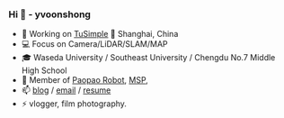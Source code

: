 ###  Hi 👋 - yvoonshong
- 🚛 Working on [TuSimple](http://tusimple.com) 📍 Shanghai, China
- 💻 Focus on Camera/LiDAR/SLAM/MAP
- 🎓 Waseda University / Southeast University / Chengdu No.7 Middle High School
- 💬 Member of [Paopao Robot](http://paopaorobot.org), [MSP](https://studentambassadors.microsoft.com/zh-cn), 
- 📫 [blog](http://www.shong.win) / [email](mailto://yvon@shong.win) / [resume](https://registry.jsonresume.org/yvonshong)
- ⚡ vlogger, film photography.
<!--
**yvonshong/yvonshong** is a ✨ _special_ ✨ repository because its `README.md` (this file) appears on your GitHub profile.


-->
